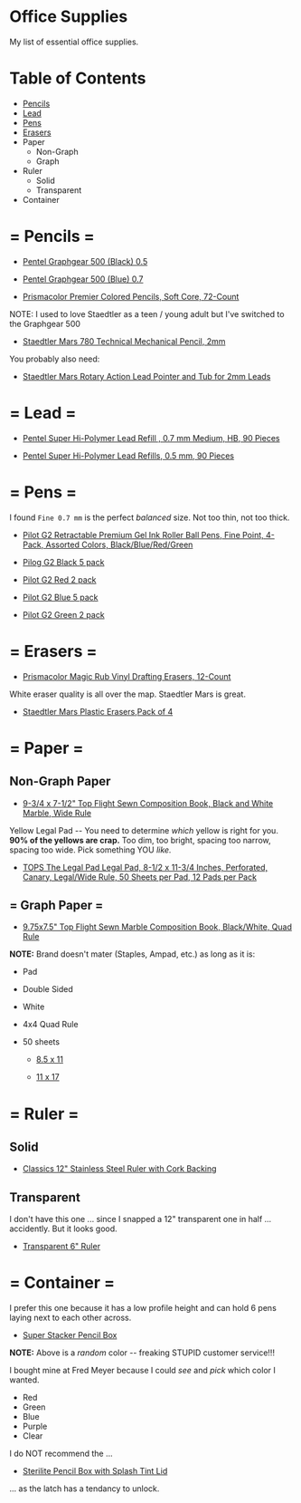 # Office Supplies

My list of essential office supplies.


# Table of Contents

* [Pencils](https://github.com/Michaelangel007/pen_and_paper#-pencils-)
* [Lead](https://github.com/Michaelangel007/pen_and_paper#-lea-)
* [Pens](https://github.com/Michaelangel007/pen_and_paper#-pens-)
* [Erasers](https://github.com/Michaelangel007/pen_and_paper#-erasers-)
* Paper
  * Non-Graph
  * Graph
* Ruler
  * Solid
  * Transparent
* Container


# = Pencils =

* [Pentel Graphgear 500 (Black) 0.5](https://www.amazon.com/Pentel-GraphGear-Automatic-Drafting-PG525A/dp/B0006HXQXA/)


* [Pentel Graphgear 500 (Blue) 0.7](https://www.amazon.com/Pentel-GraphGear-Automatic-Drafting-PG525A/dp/B0006OM2RE/)


* [Prismacolor Premier Colored Pencils, Soft Core, 72-Count](https://www.amazon.com/Prismacolor-Premier-Colored-Pencils-72-Count/dp/B000E23RSQ/)



NOTE: I used to love Staedtler as a teen / young adult but I've switched to the Graphgear 500


* [Staedtler Mars 780 Technical Mechanical Pencil, 2mm](https://www.amazon.com/Staedtler-Technical-Mechanical-Pencil-780BK/dp/B000YQEFGU/)


You probably also need:

* [Staedtler Mars Rotary Action Lead Pointer and Tub for 2mm Leads](https://www.amazon.com/gp/product/B002EL9J50/)


# = Lead =

* [Pentel Super Hi-Polymer Lead Refill , 0.7 mm Medium, HB, 90 Pieces](https://www.amazon.com/gp/product/B0016P2A5G/)


* [Pentel Super Hi-Polymer Lead Refills, 0.5 mm, 90 Pieces](https://www.amazon.com/gp/product/B001B0D9QK/)


#   = Pens =

I found `Fine 0.7 mm` is the perfect _balanced_ size. Not too thin, not too thick.


* [Pilot G2 Retractable Premium Gel Ink Roller Ball Pens, Fine Point, 4-Pack, Assorted Colors, Black/Blue/Red/Green](https://www.amazon.com/Pilot-Retractable-Premium-Roller-31299/dp/B001CD7K84/)

* [Pilog G2 Black 5 pack](https://www.amazon.com/Pilot-Retractable-Premium-Roller-31299/dp/B0058NN4C0/)

* [Pilot G2 Red 2 pack](https://www.amazon.com/dp/B00WMDLO5S/)

* [Pilot G2 Blue 5 pack](https://www.amazon.com/Pilot-Retractable-Premium-Roller-31299/dp/B0058NNAM4/)

* [Pilot G2 Green 2 pack](https://www.amazon.com/dp/B00WMDLO5S/)



# = Erasers =

* [Prismacolor Magic Rub Vinyl Drafting Erasers, 12-Count](https://www.amazon.com/Prismacolor-Magic-Drafting-Erasers-12-Count/dp/B00006IFAY/)


White eraser quality is all over the map. Staedtler Mars is great.


* [Staedtler Mars Plastic Erasers,Pack of 4](https://www.amazon.com/gp/product/B00NC5MW7O/)



# = Paper =

## Non-Graph Paper


* [9-3/4 x 7-1/2" Top Flight Sewn Composition Book, Black and White Marble, Wide Rule](https://www.amazon.com/Top-Flight-Composition-Marble-Sheets/dp/B005RTDDM6/)



Yellow Legal Pad -- You need to determine _which_ yellow is right for you. **90% of the yellows are crap.** Too dim, too bright, spacing too narrow, spacing too wide. Pick something YOU _like._


* [TOPS The Legal Pad Legal Pad, 8-1/2 x 11-3/4 Inches, Perforated, Canary, Legal/Wide Rule, 50 Sheets per Pad, 12 Pads per Pack](https://www.amazon.com/Legal-Inches-Perforated-Canary-Sheets/dp/B0006HWRK8/)


## = Graph Paper =

* [9.75x7.5" Top Flight Sewn Marble Composition Book, Black/White, Quad Rule](https://www.amazon.com/Top-Flight-Composition-Squares-41320/dp/B003I869B0/)



**NOTE:** Brand doesn't mater (Staples, Ampad, etc.) as long as it is: 

 * Pad
 * Double Sided
 * White
 * 4x4 Quad Rule
 * 50 sheets


   * [8.5 x 11](https://www.amazon.com/Section-Squares-Quadrille-Letter-35041/dp/B00094AMAU/)

   * [11 x 17](https://www.amazon.com/Ampad-Quadrille-Double-Sheets-22-037/dp/B00275QXLG/)



# = Ruler =

## Solid

* [Classics 12" Stainless Steel Ruler with Cork Backing](https://www.amazon.com/Classics-Stainless-Steel-Backing-TPG-152/dp/B010CEEQTY/)



## Transparent


I don't have this one ... since I snapped a 12" transparent one in half ... accidently. But it looks good.

* [Transparent 6" Ruler](https://www.amazon.com/eBoot-Plastic-Straight-Rulers-Transparent/dp/B06XHHHF51/)


# = Container =


I prefer this one because it has a low profile height and can hold 6 pens laying next to each other across.

* [Super Stacker Pencil Box](https://www.amazon.com/ADVANTUS-Stacker-Pencil-Inches-34365/dp/B00NU7NWGO/)


**NOTE:** Above is a _random_ color -- freaking STUPID customer service!!!

I bought mine at Fred Meyer because I could _see_ and _pick_ which color I wanted.

  * Red
  * Green
  * Blue
  * Purple
  * Clear

I do NOT recommend the ...

* [Sterilite Pencil Box with Splash Tint Lid](https://www.amazon.com/Sterilite-Pencil-Splash-Tint-17224812/dp/B00453MS12/)

... as the latch has a tendancy to unlock.
